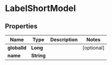 # LabelShortModel

## Properties
Name | Type | Description | Notes
------------ | ------------- | ------------- | -------------
**globalId** | **Long** |  |  [optional]
**name** | **String** |  | 
